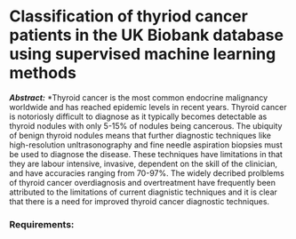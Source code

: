 # Classification of thyriod cancer patients in the UK Biobank database using supervised machine learning methods

***Abstract:*** *Thyroid cancer is the most common endocrine malignancy worldwide and has reached epidemic levels in recent years. Thyroid cancer is notoriosly difficult to diagnose as it typically becomes detectable as thyroid nodules with only 5-15% of nodules being cancerous. The ubiquity of benign thyroid nodules means that further diagnostic techniques like high-resolution unltrasonography and fine needle aspiration biopsies must be used to diagnose the disease. These techniques have limitations in that they are labour intensive, invasive, dependent on the skill of the clinician, and have accuracies ranging from 70-97%. The widely decribed prolblems of thyroid cancer overdiagnosis and overtreatment have frequently been attributed to the limitations of current diagnistic techniques and it is clear that there is a need for improved thyroid cancer diagnostic techniques.


### Requirements:
